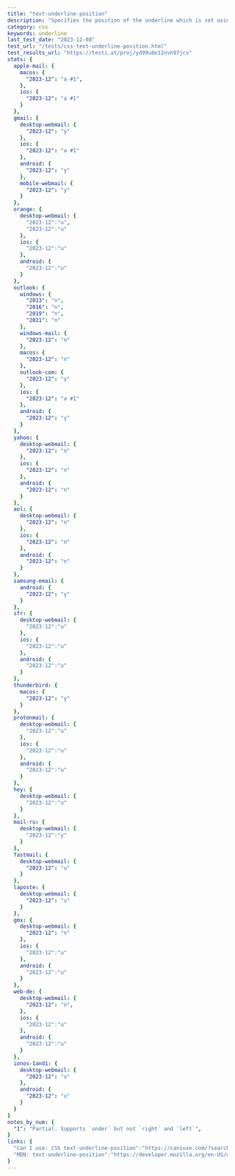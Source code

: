 ```yaml
---
title: "text-underline-position"
description: "Specifies the position of the underline which is set using the `text-decoration property`'s underline value."
category: css
keywords: underline
last_test_date: "2023-12-08"
test_url: "/tests/css-text-underline-position.html"
test_results_url: "https://testi.at/proj/yd99u8e12nvh97jcv"
stats: {
  apple-mail: {
    macos: {
      "2023-12": "a #1",
    },
    ios: {
      "2023-12": "a #1"
    }
  },
  gmail: {
    desktop-webmail: {
      "2023-12": "y"
    },
    ios: {
      "2023-12": "a #1"
    },
    android: {
      "2023-12": "y"
    },
    mobile-webmail: {
      "2023-12": "y"
    }
  },
  orange: {
    desktop-webmail: {
      "2023-12":"u",
      "2023-12":"u"
    },
    ios: {
      "2023-12":"u"
    },
    android: {
      "2023-12":"u"
    }
  },
  outlook: {
    windows: {
      "2013": "n",
      "2016": "n",
      "2019": "n",
      "2021": "n"
    },
    windows-mail: {
      "2023-12": "n"
    },
    macos: {
      "2023-12": "n"
    },
    outlook-com: {
      "2023-12": "y"
    },
    ios: {
      "2023-12": "a #1"
    },
    android: {
      "2023-12": "y"
    }
  },
  yahoo: {
    desktop-webmail: {
      "2023-12": "n"
    },
    ios: {
      "2023-12": "n"
    },
    android: {
      "2023-12": "n"
    }
  },
  aol: {
    desktop-webmail: {
      "2023-12": "n"
    },
    ios: {
      "2023-12": "n"
    },
    android: {
      "2023-12": "n"
    }
  },
  samsung-email: {
    android: {
      "2023-12": "y"
    }
  },
  sfr: {
    desktop-webmail: {
      "2023-12":"u"
    },
    ios: {
      "2023-12":"u"
    },
    android: {
      "2023-12":"u"
    }
  },
  thunderbird: {
    macos: {
      "2023-12": "y"
    }
  },
  protonmail: {
    desktop-webmail: {
      "2023-12":"u"
    },
    ios: {
      "2023-12":"u"
    },
    android: {
      "2023-12":"u"
    }
  },
  hey: {
    desktop-webmail: {
      "2023-12":"u"
    }
  },
  mail-ru: {
    desktop-webmail: {
      "2023-12":"y"
    }
  },
  fastmail: {
    desktop-webmail: {
      "2023-12": "u"
    }
  },
  laposte: {
    desktop-webmail: {
      "2023-12": "u"
    }
  },
  gmx: {
    desktop-webmail: {
      "2023-12": "n"
    },
    ios: {
      "2023-12":"u"
    },
    android: {
      "2023-12":"u"
    }
  },
  web-de: {
    desktop-webmail: {
      "2023-12": "n",
    },
    ios: {
      "2023-12":"u"
    },
    android: {
      "2023-12":"u"
    }
  },
  ionos-1and1: {
    desktop-webmail: {
      "2023-12": "u"
    },
    android: {
      "2023-12": "u"
    }
  }
}
notes_by_num: {
  "1": "Partial. Supports `under` but not `right` and `left`",
}
links: {
  "Can I use: CSS text-underline-position":"https://caniuse.com/?search=text-underline-position",
  "MDN: text-underline-position":"https://developer.mozilla.org/en-US/docs/Web/CSS/text-underline-position"
}
---
```

